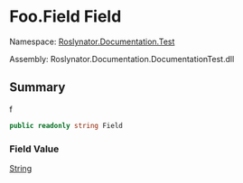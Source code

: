 # Foo\.Field Field

Namespace: [Roslynator.Documentation.Test](../../README.md)

Assembly: Roslynator\.Documentation\.DocumentationTest\.dll

## Summary

f

```csharp
public readonly string Field
```

### Field Value

[String](https://docs.microsoft.com/en-us/dotnet/api/system.string)